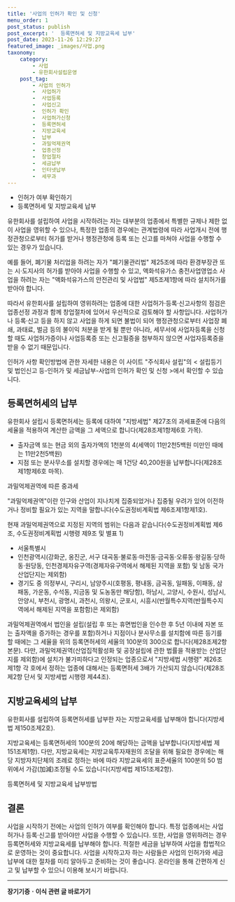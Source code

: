 ```yaml
---
title: '사업의 인허가 확인 및 신청'
menu_order: 1
post_status: publish
post_excerpt: '  등록면허세 및 지방교육세 납부'
post_date: 2023-11-26 12:29:27
featured_image: _images/사업.png
taxonomy:
    category:
        - 사업
        - 유한회사설립운영
    post_tag:
        - 사업의 인허가
        -  사업허가
        -  사업등록
        -  사업신고
        -  인허가 확인
        -  사업허가신청
        -  등록면허세
        -  지방교육세
        -  납부
        -  과밀억제권역
        -  업종선정
        -  창업절차
        -  세금납부
        -  인터넷납부
        -  세무과
---
```



- 인허가 여부 확인하기
- 등록면허세 및 지방교육세 납부


유한회사를 설립하여 사업을 시작하려는 자는 대부분의 업종에서 특별한 규제나 제한 없이 사업을 영위할 수 있으나, 특정한 업종의 경우에는 관계법령에 따라 사업개시 전에 행정관청으로부터 허가를 받거나 행정관청에 등록 또는 신고를 마쳐야 사업을 수행할 수 있는 경우가 있습니다. 

예를 들어, 폐기물 처리업을 하려는 자가 "폐기물관리법" 제25조에 따라 환경부장관 또는 시·도지사의 허가를 받아야 사업을 수행할 수 있고, 액화석유가스 충전사업영업소 사업을 하려는 자는 "액화석유가스의 안전관리 및 사업법" 제5조제1항에 따라 설치허가를 받아야 합니다.

따라서 유한회사를 설립하여 영위하려는 업종에 대한 사업허가·등록·신고사항의 점검은 업종선정 과정과 함께 창업절차에 있어서 우선적으로 검토해야 할 사항입니다. 사업허가나 등록·신고 등을 하지 않고 사업을 하게 되면 불법이 되어 행정관청으로부터 사업장 폐쇄, 과태료, 벌금 등의 불이익 처분을 받게 될 뿐만 아니라, 세무서에 사업자등록을 신청할 때도 사업허가증이나 사업등록증 또는 신고필증을 첨부하지 않으면 사업자등록증을 받을 수 없기 때문입니다.

인허가 사항 확인방법에 관한 자세한 내용은 이 사이트 "주식회사 설립"의 < 설립등기 및 법인신고 등-인허가 및 세금납부-사업의 인허가 확인 및 신청 >에서 확인할 수 있습니다.


## 등록면허세의 납부

유한회사 설립시 등록면허세는 등록에 대하여 "지방세법" 제27조의 과세표준에 다음의 세율을 적용하여 계산한 금액을 그 세액으로 합니다(제28조제1항제6호 가목).

- 출자금액 또는 현금 외의 출자가액의 1천분의 4(세액이 11만2천5백원 미만인 때에는 11만2천5백원)
- 지점 또는 분사무소를 설치할 경우에는 매 1건당 40,200원을 납부합니다(제28조제1항제6호 마목).

과밀억제권역에 따른 중과세

"과밀억제권역"이란 인구와 산업이 지나치게 집중되었거나 집중될 우려가 있어 이전하거나 정비할 필요가 있는 지역을 말합니다(수도권정비계획법 제6조제1항제1호).

현재 과밀억제권역으로 지정된 지역의 범위는 다음과 같습니다(수도권정비계획법 제6조, 수도권정비계획법 시행령 제9조 및 별표 1) 
- 서울특별시
- 인천광역시(강화군, 옹진군, 서구 대곡동·불로동·마전동·금곡동·오류동·왕길동·당하동·원당동, 인천경제자유구역(경제자유구역에서 해제된 지역을 포함) 및 남동 국가산업단지는 제외함)
- 경기도 중 의정부시, 구리시, 남양주시(호평동, 평내동, 금곡동, 일패동, 이패동, 삼패동, 가운동, 수석동, 지금동 및 도농동만 해당함), 하남시, 고양시, 수원시, 성남시, 안양시, 부천시, 광명시, 과천시, 의왕시, 군포시, 시흥시(반월특수지역(반월특수지역에서 해제된 지역을 포함함)은 제외함)

과밀억제권역에서 법인을 설립(설립 후 또는 휴면법인을 인수한 후 5년 이내에 자본 또는 출자액을 증가하는 경우를 포함)하거나 지점이나 분사무소를 설치함에 따른 등기를 할 때에는 그 세율을 위의 등록면허세의 세율의 100분의 300으로 합니다(제28조제2항 본문). 다만, 과밀억제권역(산업집적활성화 및 공장설립에 관한 법률을 적용받는 산업단지를 제외함)에 설치가 불가피하다고 인정되는 업종으로서 "지방세법 시행령" 제26조제1항 각 호에서 정하는 업종에 대해서는 등록면허세 3배가 가산되지 않습니다(제28조제2항 단서 및 지방세법 시행령 제44조).

## 지방교육세의 납부

유한회사를 설립하여 등록면허세를 납부한 자는 지방교육세를 납부해야 합니다(지방세법 제150조제2호).

지방교육세는 등록면허세의 100분의 20에 해당하는 금액을 납부합니다(지방세법 제151조제1항). 다만, 지방교육세는 지방교육투자재원의 조달을 위해 필요한 경우에는 해당 지방자치단체의 조례로 정하는 바에 따라 지방교육세의 표준세율의 100분의 50 범위에서 가감(加減)조정될 수도 있습니다(지방세법 제151조제2항).

등록면허세 및 지방교육세 납부방법

## 결론

사업을 시작하기 전에는 사업의 인허가 여부를 확인해야 합니다. 특정 업종에서는 사업허가나 등록·신고를 받아야만 사업을 수행할 수 있습니다. 또한, 사업을 영위하려는 경우 등록면허세와 지방교육세를 납부해야 합니다. 적절한 세금을 납부하여 사업을 합법적으로 운영하는 것이 중요합니다. 사업을 시작하고자 하는 사람들은 사업의 인허가와 세금납부에 대한 절차를 미리 알아두고 준비하는 것이 좋습니다. 온라인을 통해 간편하게 신고 및 납부할 수 있으니 이용해 보시기 바랍니다.
<!-- wp:separator -->
<hr class="wp-block-separator has-alpha-channel-opacity"/>
<!-- /wp:separator -->

<!-- wp:group {"backgroundColor":"base","layout":{"type":"constrained"}} -->
<div class="wp-block-group has-base-background-color has-background"><!-- wp:paragraph {"align":"center","fontSize":"medium"} -->
<p class="has-text-align-center has-large-font-size"><strong>장기기증ㆍ이식 관련 글 바로가기</strong></p>
<!-- /wp:paragraph -->


<!-- wp:latest-posts
{"categories":[{"id":23730,"count":19,"description":"","link":"https://uknowlaw.com/category/%ec%9e%a5%ea%b8%b0%ea%b8%b0%ec%a6%9d%e3%86%8d%ec%9d%b4%ec%8b%9d/","name":"장기기증ㆍ이식","slug":"장기기증ㆍ이식","taxonomy":"category","parent":0,"meta":[],"_links":{"self":[{"href":"https://uknowlaw.com/wp-json/wp/v2/categories/23730"}],"collection":[{"href":"https://uknowlaw.com/wp-json/wp/v2/categories"}],"about":[{"href":"https://uknowlaw.com/wp-json/wp/v2/taxonomies/category"}],"wp:post_type":[{"href":"https://uknowlaw.com/wp-json/wp/v2/posts?categories=23730"}],"curies":[{"name":"wp","href":"https://api.w.org/{rel}","templated":true}]}}],"postsToShow":100,"excerptLength":28,"postLayout":"grid","columns":2,"featuredImageAlign":"left","featuredImageSizeSlug":"large","fontSize":"small"} /--></div>
<!-- /wp:group -->